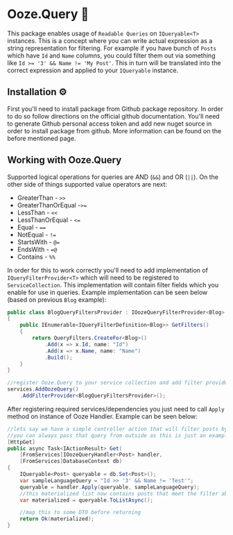 # Ooze.Query 🔎
This package enables usage of `Readable Queries` on `IQueryable<T>` instances. This is a concept where you can write actual
expression as a string representation for filtering. For example if you have bunch of `Posts` which have `Id` and `Name` columns, you could filter them out via something like `Id >= '3' && Name != 'My Post'`. This in turn will be translated into the correct expression and applied to your `IQueryable` instance.

## Installation ⚙
First you'll need to install package from Github package repository. In order to do so follow directions on the official github documentation. You'll need to generate Github personal access token and add new nuget source in order to install package from github. More information can be found on the before mentioned page.

## Working with Ooze.Query

Supported logical operations for queries are AND (`&&`) and OR (`||`). On the other side of things supported value
operators are next:
 * GreaterThan - `>>`
 * GreaterThanOrEqual -`>=`
 * LessThan - `<<`
 * LessThanOrEqual - `<=`
 * Equal - `==`
 * NotEqual - `!=`
 * StartsWith - `@=`
 * EndsWith - `=@`
 * Contains - `%%`

In order for this to work correctly you'll need to add implementation of `IQueryFilterProvider<T>` which will need
to be registered to `ServiceCollection`. This implementation will contain filter fields which you enable for use in queries. Example implementation can be seen below (based on previous `Blog` example):

```csharp
public class BlogQueryFiltersProvider : IOozeQueryFilterProvider<Blog>
{
    public IEnumerable<IQueryFilterDefinition<Blog>> GetFilters()
    {
        return QueryFilters.CreateFor<Blog>()
            .Add(x => x.Id, name: "Id")
            .Add(x => x.Name, name: "Name")
            .Build();
    }
}

//register Ooze.Query to your service collection and add filter provider for your type
services.AddOozeQuery()
    .AddFilterProvider<BlogQueryFiltersProvider>();
```

After registering required services/dependencies you just need to call `Apply` method on instance of Ooze Handler. Example can be seen below:

```csharp
//lets say we have a simple controller action that will filter posts by hardcoded query
//you can always pass that query from outside as this is just an example
[HttpGet]
public async Task<IActionResult> Get(
    [FromServices]IOozeQueryHandler<Post> handler,
    [FromServices]DatabaseContext db)
{
    IQueryable<Post> queryable = db.Set<Post>();
    var sampleLanguageQuery = "Id >> '3' && Name != 'Test'";
    queryable = handler.Apply(queryable, sampleLanguageQuery);
    //this materialized list now contains posts that meet the filter above
    var materialized = queryable.ToListAsync();

    //map this to some DTO before returning
    return Ok(materialized);
}
```